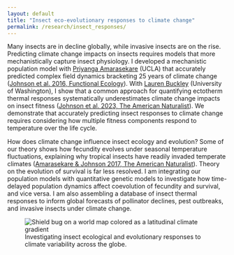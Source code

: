 ```yaml
---
layout: default
title: "Insect eco-evolutionary responses to climate change"
permalink: /research/insect_responses/
---
```


<div class="content-left">
  <p>Many insects are in decline globally, while invasive insects are on the rise. Predicting climate change impacts on insects requires models that more mechanistically capture insect physiology. I developed a mechanistic population model with <a href="https://www.gf.org/fellows/priyanga-amarasekare/" target="_blank" rel="noopener">Priyanga Amarasekare</a> (UCLA) that accurately predicted complex field dynamics bracketing 25 years of climate change (<a href="https://chrisajohnson.github.io/publications/" target="_blank" rel="noopener">Johnson et al. 2016, Functional Ecology</a>). With <a href="https://huckleylab.github.io/" target="_blank" rel="noopener">Lauren Buckley</a> (University of Washington), I show that a common approach for quantifying ectotherm thermal responses systematically underestimates climate change impacts on insect fitness (<a href="https://chrisajohnson.github.io/publications/" target="_blank" rel="noopener">Johnson et al. 2023, The American Naturalist</a>). We demonstrate that accurately predicting insect responses to climate change requires considering how multiple fitness components respond to temperature over the life cycle.

</p>
  <p>How does climate change influence insect ecology and evolution? Some of our theory shows how fecundity evolves under seasonal temperature fluctuations, explaining why tropical insects have readily invaded temperate climates (<a href="https://chrisajohnson.github.io/publications/" target="_blank" rel="noopener">Amarasekare & Johnson 2017, The American Naturalist</a>). Theory on the evolution of survival is far less resolved. I am integrating our population models with quantitative genetic models to investigate how time-delayed population dynamics affect coevolution of fecundity and survival, and vice versa. I am also assembling a database of insect thermal responses to inform global forecasts of pollinator declines, pest outbreaks, and invasive insects under climate change.
</p>
</div>

<div class="content-right">
  <figure>
    <img src="{{ '/images/Bug_globe.png' | relative_url }}" alt="Shield bug on a world map colored as a latitudinal climate gradient" >
    <figcaption>Investigating insect ecological and evolutionary responses to climate variability across the globe.</figcaption>
  </figure>
</div>
